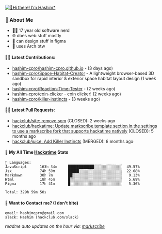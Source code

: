 [![👋Hi there! I'm Hashim*](/assets/intro.gif "Go To hashim-ali.work")](https://hashim-ali.work)

### 📖 About Me
- 👨‍💻 17 year old software nerd
- 🌐 does web stuff mostly
- 🎨 can design stuff in figma
- 🐧 uses Arch btw

#### 👷‍♂️ Latest Contributions:
- [hashim-cpro/hashim-cpro.github.io](https://github.com/hashim-cpro/hashim-cpro.github.io) -  (3 days ago)
- [hashim-cpro/Space-Habitat-Creator](https://github.com/hashim-cpro/Space-Habitat-Creator) - A lightweight browser-based 3D sandbox for rapid interior & exterior space habitat layout design (1 week ago)
- [hashim-cpro/Reaction-Time-Tester](https://github.com/hashim-cpro/Reaction-Time-Tester) -  (2 weeks ago)
- [hashim-cpro/coin-clicker](https://github.com/hashim-cpro/coin-clicker) - coin clicker!  (2 weeks ago)
- [hashim-cpro/killer-instincts](https://github.com/hashim-cpro/killer-instincts) -  (3 weeks ago)

#### 🧑‍💻 Latest Pull Requests:
- [hackclub/site: remove som](https://github.com/hackclub/site/pull/1651) (CLOSED): 2 weeks ago
- [hackclub/hackatime: Update markscribe template section in the settings to use a markscribe fork that supports hackatime natively](https://github.com/hackclub/hackatime/pull/258) (CLOSED): 5 months ago
- [hackclub/juice: Add  Killer Instincts](https://github.com/hackclub/juice/pull/248) (MERGED): 8 months ago

#### 📡 My All Time [Hackatime](https://hackatime.hackclub.com) Stats
```
💾 Languages:
JavaScript      163h 34m     ████████████░░░░░░░░░░░░░  49.57%
Jsx             74h 50m      █████░░░░░░░░░░░░░░░░░░░░  22.68%
Markdown        30h 7m       ██░░░░░░░░░░░░░░░░░░░░░░░   9.13%
Html            18h 45m      █░░░░░░░░░░░░░░░░░░░░░░░░   5.69%
Figma           17h 41m      █░░░░░░░░░░░░░░░░░░░░░░░░   5.36%

Total: 329h 59m 50s
```
#### 📮 Want to Contact me? (I don't bite)
```
email: hashimcpro@gmail.com
slack: Hashim (hackclub.com/slack)
```
_readme auto updates on the hour via: [markscribe](https://github.com/hashim-cpro/markscribe)_